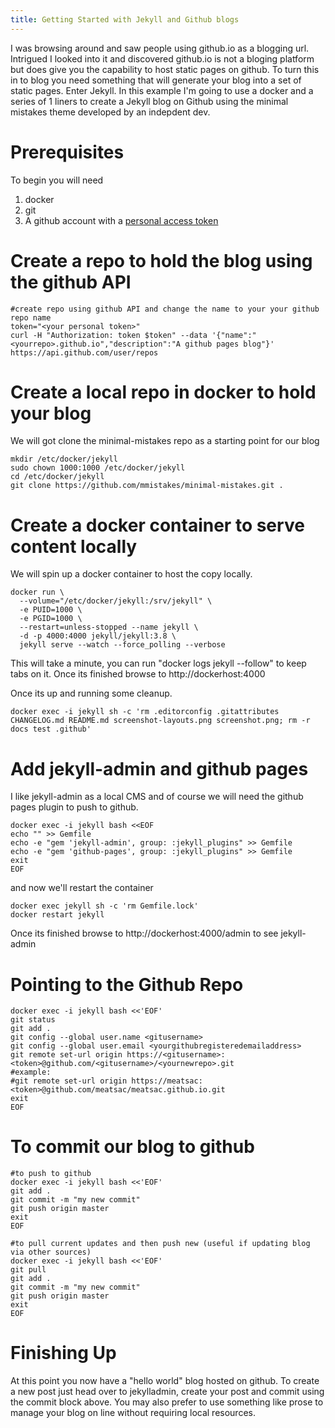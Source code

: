 ```yaml
---
title: Getting Started with Jekyll and Github blogs
---
```


I was browsing around and saw people using github.io as a blogging url. Intrigued I looked into it and discovered github.io is not a bloging platform but does give you the capability to host static pages on github. To turn this in to blog you need something that will generate your blog into a set of static pages. Enter Jekyll. In this example I'm going to use a docker and a series of 1 liners to create a Jekyll blog on Github using the minimal mistakes theme developed by an indepdent dev.

# Prerequisites
To begin you will need
1. docker
2. git
3.  A github account with a [personal access token](https://docs.github.com/en/free-pro-team@latest/github/authenticating-to-github/creating-a-personal-access-token)

# Create a repo to hold the blog using the github API
```
#create repo using github API and change the name to your your github repo name
token="<your personal token>"
curl -H "Authorization: token $token" --data '{"name":"<yourrepo>.github.io","description":"A github pages blog"}' https://api.github.com/user/repos
```

# Create a local repo in docker to hold your blog
We will got clone the minimal-mistakes repo as a starting point for our blog

```
mkdir /etc/docker/jekyll
sudo chown 1000:1000 /etc/docker/jekyll
cd /etc/docker/jekyll
git clone https://github.com/mmistakes/minimal-mistakes.git .
```

# Create a docker container to serve content locally 
We will spin up a docker container to host the copy locally.

```
docker run \
  --volume="/etc/docker/jekyll:/srv/jekyll" \
  -e PUID=1000 \
  -e PGID=1000 \
  --restart=unless-stopped --name jekyll \
  -d -p 4000:4000 jekyll/jekyll:3.8 \
  jekyll serve --watch --force_polling --verbose
```

This will take a minute, you can run "docker logs jekyll --follow" to keep tabs on it.  Once its finished browse to http://dockerhost:4000

Once its up and running  some cleanup. 

```
docker exec -i jekyll sh -c 'rm .editorconfig .gitattributes CHANGELOG.md README.md screenshot-layouts.png screenshot.png; rm -r docs test .github'
```
# Add jekyll-admin and github pages
I like jekyll-admin as a local CMS and of course we will need the github pages plugin to push to github.

```
docker exec -i jekyll bash <<EOF
echo "" >> Gemfile
echo -e "gem 'jekyll-admin', group: :jekyll_plugins" >> Gemfile
echo -e "gem 'github-pages', group: :jekyll_plugins" >> Gemfile
exit
EOF
```
and now we'll restart the container
```
docker exec jekyll sh -c 'rm Gemfile.lock'
docker restart jekyll
```
Once its finished browse to http://dockerhost:4000/admin to see jekyll-admin

# Pointing to the Github Repo
```
docker exec -i jekyll bash <<'EOF'
git status
git add .
git config --global user.name <gitusername>
git config --global user.email <yourgithubregisteredemailaddress>
git remote set-url origin https://<gitusername>:<token>@github.com/<gitusername>/<yournewrepo>.git
#example:
#git remote set-url origin https://meatsac:<token>@github.com/meatsac/meatsac.github.io.git
exit
EOF
```
# To commit our blog to github
```
#to push to github
docker exec -i jekyll bash <<'EOF'
git add .
git commit -m "my new commit"
git push origin master
exit
EOF

#to pull current updates and then push new (useful if updating blog via other sources)
docker exec -i jekyll bash <<'EOF'
git pull
git add .
git commit -m "my new commit"
git push origin master
exit
EOF
```

# Finishing Up
At this point you now have a "hello world" blog hosted on github. To create a new post just head over to jekylladmin, create your post and commit using the commit block above. You may also prefer to use something like prose to manage your blog on line without requiring local resources.
